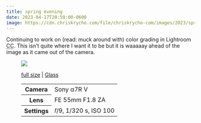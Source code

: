 ```yaml
---
title: spring evening
date: 2023-04-17T20:59:00-0600
image: https://cdn.chriskrycho.com/file/chriskrycho-com/images/2023/spring%20evening%20(thumb).jpg
---
```


Continuing to work on (read: muck around with) color grading in Lightroom <abbr title="Creative Cloud">CC</abbr>. This isn’t quite where I want it to be but it is waaaaay ahead of the image as it came out of the camera.

<figure>

<img src="https://cdn.chriskrycho.com/file/chriskrycho-com/images/2023/spring%20evening%20(thumb).jpg">

<figcaption>

[full size](https://cdn.chriskrycho.com/file/chriskrycho-com/images/2023/spring%20evening.jpg) | [Glass](https://glass.photo/chriskrycho/6YFCKwX3F0NeBBEFdbFl0E)

<table>
<tr><th scope="row">Camera</th><td>Sony α7R V</td></tr>
<tr><th scope="row">Lens</th><td>FE 55mm F1.8 ZA</td></tr>
<tr><th scope="row">Settings</th><td>𝑓/9, 1/320 s, <span class="smcp">ISO</span> 100</td></tr>
</table>

</figcaption>
</figure>